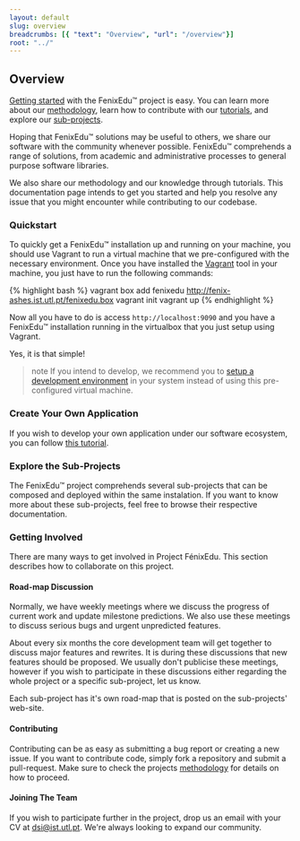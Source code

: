 ```yaml
---
layout: default
slug: overview
breadcrumbs: [{ "text": "Overview", "url": "/overview"}]
root: "../"
---
```


## Overview

[Getting started](#quickstart) with the FenixEdu™ project is easy. You can learn more about our [methodology][Methodology],
learn how to contribute with our [tutorials][Tutorials], and explore our [sub-projects][SubProjects].

Hoping that FenixEdu™ solutions may be useful to others, we share our software
with the community whenever possible. FenixEdu™ comprehends a range of solutions,
from academic and administrative processes to general purpose software libraries.

We also share our methodology and our knowledge through tutorials. This documentation page intends
to get you started and help you resolve any issue that you might encounter while contributing to our codebase.


### Quickstart
To quickly get a FenixEdu™ installation up and running on your machine, you should use
Vagrant to run a virtual machine that we pre-configured with the necessary environment.
Once you have installed the [Vagrant][Vagrant] tool in your machine, you just have to run the
following commands:

{% highlight bash %}
vagrant box add fenixedu http://fenix-ashes.ist.utl.pt/fenixedu.box
vagrant init
vagrant up
{% endhighlight %}


Now all you have to do is access ```http://localhost:9090``` and you have a FenixEdu™ installation
running in the virtualbox that you just setup using Vagrant.

Yes, it is that simple!

> <span>note</span>
> If you intend to develop, we recommend you to [setup a development environment][Setup your development environment] in your
> system instead of using this pre-configured virtual machine.

### Create Your Own Application

If you wish to develop your own application under our software ecosystem, you can follow [this tutorial][Create your own application].

### Explore the Sub-Projects

The FenixEdu™ project comprehends several sub-projects that can be composed and deployed within the same instalation. If you want to know more about these sub-projects, feel free to browse their respective documentation.

### Getting Involved

There are many ways to get involved in Project FénixEdu. This section describes
how to collaborate on this project.

#### Road-map Discussion

Normally, we have weekly meetings where we discuss the progress of current work
and update milestone predictions. We also use these meetings to discuss serious bugs
and urgent unpredicted features.

About every six months the core development team will get together to discuss
major features and rewrites. It is during these discussions that new features
should be proposed. We usually don't publicise these meetings, however if you
wish to participate in these discussions either regarding the whole project or
a specific sub-project, let us know.

Each sub-project has it's own road-map that is posted on the sub-projects' 
web-site.

#### Contributing

Contributing can be as easy as submitting a bug report or creating a new issue.
If you want to contribute code, simply fork a repository and submit a pull-request.
Make sure to check the projects [methodology][methodology] for details on how to proceed.

#### Joining The Team

If you wish to participate further in the project, drop us an email with your
CV at [dsi@ist.utl.pt][dsi@ist.utl.pt]. We're always looking to expand our
community.

[Técnico Lisboa]: http://www.ist.utl.pt/
[DSI]: http://dsi.ist.utl.pt/
[Methodology]: /methodology
[Tutorials]: /tutorials
[SubProjects]: /sub-projects
[Setup your development environment]: /tutorials/setup-your-development-environment/
[Create your own application]: /tutorials/create-your-own-application/
[Vagrant]: http://vagrantup.com/
[dsi@ist.utl.pt]: mailto:dsi@ist.utl.pt